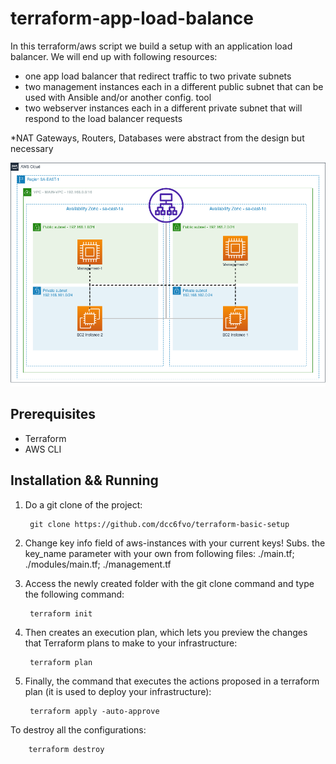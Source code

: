 # terraform-app-load-balance

In this terraform/aws script we build a setup with an application load balancer. We will end up with following resources:

  - one app load balancer that redirect traffic to two private subnets
  - two management instances each in a different public subnet that can be used with Ansible and/or another config. tool
  - two webserver instances each in a different private subnet that will respond to the load balancer requests
  
*NAT Gateways, Routers, Databases were abstract from the design but necessary

<p align="center">
  <img src="img/terraform-app-load-balance.drawio.png" alt="Advanced real world example of vagrant and virtualbox configuration">
</p>

Prerequisites
-----------------------
  - Terraform
  - AWS CLI
   
Installation && Running
-----------------------

1) Do a git clone of the project:

		git clone https://github.com/dcc6fvo/terraform-basic-setup 
	
2) Change key info field of aws-instances with your current keys! Subs. the key_name parameter with your own from following files: ./main.tf; ./modules/main.tf; ./management.tf

3) Access the newly created folder with the git clone command and type the following command:

		terraform init

4) Then creates an execution plan, which lets you preview the changes that Terraform plans to make to your infrastructure:
  
  		terraform plan
  
5) Finally, the command that executes the actions proposed in a terraform plan (it is used to deploy your infrastructure):

		terraform apply -auto-approve

To destroy all the configurations:

		terraform destroy
